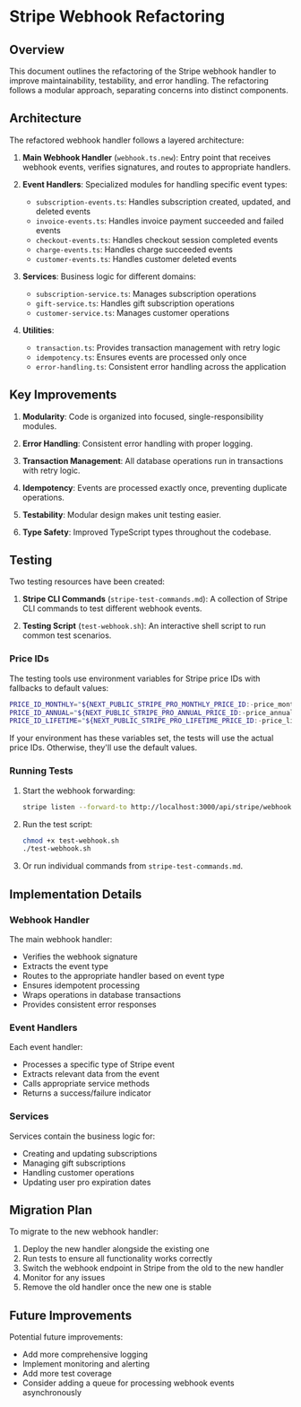 # Stripe Webhook Refactoring

## Overview

This document outlines the refactoring of the Stripe webhook handler to improve maintainability, testability, and error handling. The refactoring follows a modular approach, separating concerns into distinct components.

## Architecture

The refactored webhook handler follows a layered architecture:

1. **Main Webhook Handler** (`webhook.ts.new`): Entry point that receives webhook events, verifies signatures, and routes to appropriate handlers.

2. **Event Handlers**: Specialized modules for handling specific event types:
   - `subscription-events.ts`: Handles subscription created, updated, and deleted events
   - `invoice-events.ts`: Handles invoice payment succeeded and failed events
   - `checkout-events.ts`: Handles checkout session completed events
   - `charge-events.ts`: Handles charge succeeded events
   - `customer-events.ts`: Handles customer deleted events

3. **Services**: Business logic for different domains:
   - `subscription-service.ts`: Manages subscription operations
   - `gift-service.ts`: Handles gift subscription operations
   - `customer-service.ts`: Manages customer operations

4. **Utilities**:
   - `transaction.ts`: Provides transaction management with retry logic
   - `idempotency.ts`: Ensures events are processed only once
   - `error-handling.ts`: Consistent error handling across the application

## Key Improvements

1. **Modularity**: Code is organized into focused, single-responsibility modules.

2. **Error Handling**: Consistent error handling with proper logging.

3. **Transaction Management**: All database operations run in transactions with retry logic.

4. **Idempotency**: Events are processed exactly once, preventing duplicate operations.

5. **Testability**: Modular design makes unit testing easier.

6. **Type Safety**: Improved TypeScript types throughout the codebase.

## Testing

Two testing resources have been created:

1. **Stripe CLI Commands** (`stripe-test-commands.md`): A collection of Stripe CLI commands to test different webhook events.

2. **Testing Script** (`test-webhook.sh`): An interactive shell script to run common test scenarios.

### Price IDs

The testing tools use environment variables for Stripe price IDs with fallbacks to default values:

```bash
PRICE_ID_MONTHLY="${NEXT_PUBLIC_STRIPE_PRO_MONTHLY_PRICE_ID:-price_monthly123}"
PRICE_ID_ANNUAL="${NEXT_PUBLIC_STRIPE_PRO_ANNUAL_PRICE_ID:-price_annual123}"
PRICE_ID_LIFETIME="${NEXT_PUBLIC_STRIPE_PRO_LIFETIME_PRICE_ID:-price_lifetime123}"
```

If your environment has these variables set, the tests will use the actual price IDs. Otherwise, they'll use the default values.

### Running Tests

1. Start the webhook forwarding:
   ```bash
   stripe listen --forward-to http://localhost:3000/api/stripe/webhook
   ```

2. Run the test script:
   ```bash
   chmod +x test-webhook.sh
   ./test-webhook.sh
   ```

3. Or run individual commands from `stripe-test-commands.md`.

## Implementation Details

### Webhook Handler

The main webhook handler:
- Verifies the webhook signature
- Extracts the event type
- Routes to the appropriate handler based on event type
- Ensures idempotent processing
- Wraps operations in database transactions
- Provides consistent error responses

### Event Handlers

Each event handler:
- Processes a specific type of Stripe event
- Extracts relevant data from the event
- Calls appropriate service methods
- Returns a success/failure indicator

### Services

Services contain the business logic for:
- Creating and updating subscriptions
- Managing gift subscriptions
- Handling customer operations
- Updating user pro expiration dates

## Migration Plan

To migrate to the new webhook handler:

1. Deploy the new handler alongside the existing one
2. Run tests to ensure all functionality works correctly
3. Switch the webhook endpoint in Stripe from the old to the new handler
4. Monitor for any issues
5. Remove the old handler once the new one is stable

## Future Improvements

Potential future improvements:
- Add more comprehensive logging
- Implement monitoring and alerting
- Add more test coverage
- Consider adding a queue for processing webhook events asynchronously
